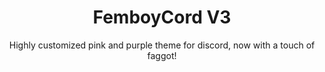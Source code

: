 <div align="center" dir="auto">
<h1 align="center">FemboyCord V3</h1>
<p align="center">Highly customized pink and purple theme for discord, now with a touch of faggot!</p>

